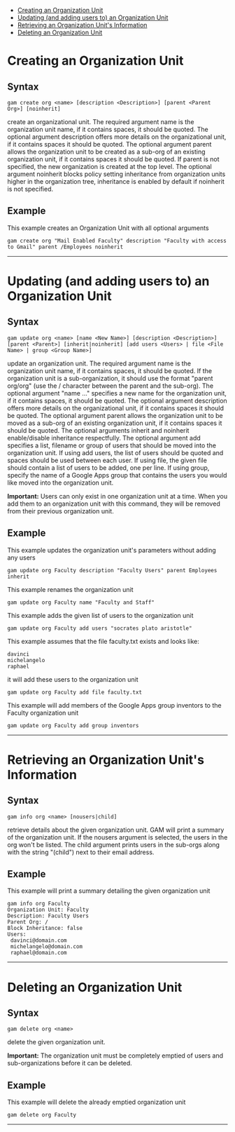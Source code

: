 - [Creating an Organization Unit](#creating-an-organization-unit)
- [Updating (and adding users to) an Organization Unit](#updating-and-adding-users-to-an-organization-unit)
- [Retrieving an Organization Unit's Information](#retrieving-an-organization-units-information)
- [Deleting an Organization Unit](#deleting-an-organization-unit)

# Creating an Organization Unit
## Syntax
```
gam create org <name> [description <Description>] [parent <Parent Org>] [noinherit]
```
create an organizational unit. The required argument name is the organization unit name, if it contains spaces, it should be quoted. The optional argument description offers more details on the organizational unit, if it contains spaces it should be quoted. The optional argument parent allows the organization unit to be created as a sub-org of an existing organization unit, if it contains spaces it should be quoted. If parent is not specified, the new organization is created at the top level. The optional argument noinherit blocks policy setting inheritance from organization units higher in the organization tree, inheritance is enabled by default if noinherit is not specified.

## Example
This example creates an Organization Unit with all optional arguments

```
gam create org "Mail Enabled Faculty" description "Faculty with access to Gmail" parent /Employees noinherit
```

---


# Updating (and adding users to) an Organization Unit
## Syntax
```
gam update org <name> [name <New Name>] [description <Description>] [parent <Parent>] [inherit|noinherit] [add users <Users> | file <File Name> | group <Group Name>]
```
update an organization unit. The required argument name is the organization unit name, if it contains spaces, it should be quoted. If the organization unit is a sub-organization, it should use the format "parent org/org" (use the / character between the parent and the sub-org). The optional argument "name ..." specifies a new name for the organization unit, if it contains spaces, it should be quoted. The optional argument description offers more details on the organizational unit, if it contains spaces it should be quoted. The optional argument parent allows the organization unit to be moved as a sub-org of an existing organization unit, if it contains spaces it should be quoted. The optional arguments inherit and noinherit enable/disable inheritance respectfully. The optional argument add specifies a list, filename or group of users that should be moved into the organization unit. If using add users, the list of users should be quoted and spaces should be used between each user. If using file, the given file should contain a list of users to be added, one per line. If using group, specify the name of a Google Apps group that contains the users you would like moved into the organization unit.

**Important:** Users can only exist in one organization unit at a time. When you add them to an organization unit with this command, they will be removed from their previous organization unit.


## Example
This example updates the organization unit's parameters without adding any users
```
gam update org Faculty description "Faculty Users" parent Employees inherit
```

This example renames the organization unit
```
gam update org Faculty name "Faculty and Staff"
```

This example adds the given list of users to the organization unit
```
gam update org Faculty add users "socrates plato aristotle"
```

This example assumes that the file faculty.txt exists and looks like:
```
davinci
michelangelo
raphael
```
it will add these users to the organization unit
```
gam update org Faculty add file faculty.txt
```

This example will add members of the Google Apps group inventors to the Faculty organization unit
```
gam update org Faculty add group inventors
```

---


# Retrieving an Organization Unit's Information
## Syntax
```
gam info org <name> [nousers|child]
```
retrieve details about the given organization unit. GAM will print a summary of the organization unit. If the nousers argument is selected, the users in the org won't be listed. The child argument prints users in the sub-orgs along with the string "(child") next to their email address.

## Example
This example will print a summary detailing the given organization unit
```
gam info org Faculty
Organization Unit: Faculty
Description: Faculty Users
Parent Org: /
Block Inheritance: false
Users:
 davinci@domain.com
 michelangelo@domain.com
 raphael@domain.com
```

---


# Deleting an Organization Unit
## Syntax
```
gam delete org <name>
```
delete the given organization unit.

**Important:** The organization unit must be completely emptied of users and sub-organizations before it can be deleted.

## Example
This example will delete the already emptied organization unit
```
gam delete org Faculty
```

---
